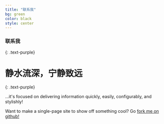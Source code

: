 ```yaml
---
title: "联系我"
bg: green
color: black
style: center
---
```


### **联系我**
{: .text-purple}



# 静水流深，宁静致远
{: .text-purple}


…it's focused on delivering information quickly, easily, configurably, and stylishly!

Want to make a single-page site to show off something cool? Go [fork me on github!](https://github.com/t413/SinglePaged)


